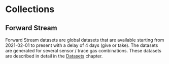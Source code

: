 # Collections

## Forward Stream

Forward Stream datasets are global datasets that are available starting from 2021-02-01 to present with a delay of 4 days (give or take). The datasets are generated for several sensor / trace gas combinations. These datasets are described in detail in the [Datasets](intro-datasets) chapter. 
